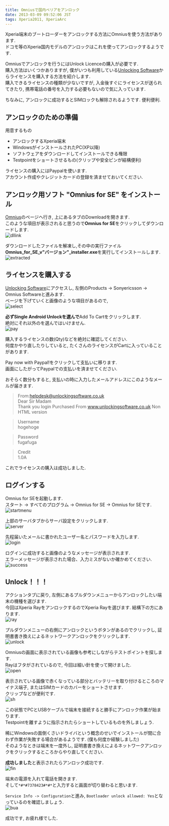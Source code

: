 ```yaml
---
title: Omniusで国内ペリアをアンロック
date: 2013-03-09 09:52:06 JST
tags: Xperia2011, XperiaArc
---
```


Xperia端末のブートローダーをアンロックする方法にOmniusを使う方法があります.  
ドコモ等のXperia国内モデルのアンロックはこれを使ってアンロックするようです.

Omniusでアンロックを行うにはUnlock Licenceの購入が必要です.  
購入方法はいくつかありますが, 僕がいつも利用している[Unlocking Software](http://www.unlockingsoftware.co.uk/)からライセンスを購入する方法を紹介します.  
購入できるライセンスの種類が少ないですが, 入金後すぐにライセンスが送られてきたり, 携帯電話の番号を入力する必要もないので気に入っています.

ちなみに, アンロックに成功するとSIMロックも解除されるようです. 便利便利.

## アンロックのための準備

用意するもの

* アンロックするXperia端末
* WindowsがインストールされたPC(XP以降)
* ソフトウェアをダウンロードしてインストールできる権限
* Testpointをショートさせるもの(クリップや安全ピンが結構便利)

ライセンスの購入にはPaypalを使います.  
アカウント作成やクレジットカードの登録を済ませておいてください.

## アンロック用ソフト "Omnius for SE" をインストール

[Omnius](http://www.omnius-server.com/)のページヘ行き, 上にあるタブのDownloadを開きます.  
このような項目が表示されると思うので**Omnius for SE**をクリックしてダウンロードします.  
![dllink](https://lh5.googleusercontent.com/-TbTZolnRZlo/UTw6SnG-OII/AAAAAAAABl4/TsjNxz6VGQ0/s800/downlo.png)

ダウンロードしたファイルを解凍し,その中の実行ファイル**Omnius\_for\_SE\_v"バージョン"\_installer.exe**を実行してインストールします.  
![extracted](https://lh4.googleusercontent.com/-Kn8VEGVBEiM/UTw6GtlxPNI/AAAAAAAABlw/VgX5qxlAMyM/s800/install.png)

## ライセンスを購入する

[Unlocking Software](http://www.unlockingsoftware.co.uk/)にアクセスし, 左側のProducts -> Sonyericsson -> Omnius Softwareと進みます.  
ページを下げていくと画像のような項目があるので,  
![select](https://lh6.googleusercontent.com/-KKEorLw7LB4/UTxAUWKwYpI/AAAAAAAABmg/LRrzu3pOf2o/s800/addcart.png)

**必ずSingle Android Unlockを選んで**Add To Cartをクリックします.  
絶対にそれ以外のを選んではいけません.  
![pay](https://lh4.googleusercontent.com/-q8vdU2s2t0Y/UTxB1d6KuRI/AAAAAAAABms/kGabziyofFU/s800/buylic.png)

購入するライセンスの数(Qty)などを絶対に確認してください.  
何度かやり直したりしていると, たくさんのライセンスがCartに入っていることがあります.

Pay now with Paypal!をクリックして支払いに移ります.  
画面にしたがってPaypalでの支払いを済ませてください.

おそらく数分もすると, 支払いの時に入力したメールアドレスにこのようなメールが届きます.

> From:helpdesk@unlockingsoftware.co.uk  
> Dear Sir Madam  
> Thank you login Purchased From www.unlockingsoftware.co.uk Non HTML version

> Username  
> hogehoge

> Password  
> fugafuga

> Credit  
> 1.0A

これでライセンスの購入は成功しました.

## ログインする

Omnius for SEを起動します.  
スタート -> すべてのプログラム -> Omnius for SE -> Omnius for SEです.  
![startmenu](https://lh3.googleusercontent.com/-ba4hcjrv4aA/UTw6cNXOt1I/AAAAAAAABmA/wXZQfRsScmQ/s640/runom.png)

上部のサーバタブからサーバ設定をクリックします.  
![server](https://lh6.googleusercontent.com/-u1ZVxvuDdhg/UTxLmwxq_LI/AAAAAAAABnE/1ONefcPOc24/s800/omnlogin1.png)

先程届いたメールに書かれたユーザー名とパスワードを入力します.  
![login](https://lh4.googleusercontent.com/-Izsk2rWzvlM/UTxMgijJb2I/AAAAAAAABnY/oVDr086aaTc/s800/omnlogin2.png)

ログインに成功すると画像のようなメッセージが表示されます.  
エラーメッセージが表示された場合、入力ミスがないか確かめてください.  
![success](https://lh5.googleusercontent.com/-CoZhoOCD7o0/UTqOKKwWo4I/AAAAAAAABkE/B1RA2kk8Kto/s800/login.jpg)

## Unlock！！！

アクションタブに戻り, 左側にあるプルダウンメニューからアンロックしたい端末の機種を選びます.  
今回はXperia RayをアンロックするのでXperia Rayを選びます. 結構下の方にあります.  
![ray](https://lh4.googleusercontent.com/-GVNqjLYo638/UTqNxVH04YI/AAAAAAAABjs/RkSj7GL4FXo/s800/seldev.jpg)

プルダウンメニューの右側にアンロックというボタンがあるのでクリックし, 証明書書き換えによるネットワークアンロックをクリックします.  
![unlock](https://lh6.googleusercontent.com/-JVMoecK_qZs/UTqN9Qfek6I/AAAAAAAABj4/Dym2O_QMqlQ/s800/start.jpg)

Omniusの画面に表示されている画像も参考にしながらテストポイントを探します.  
Rayはフタがされているので, 今回は細い針を使って開けました.  
![open](https://lh4.googleusercontent.com/-pUQ7x7Zdu6U/UTqJ_YF4-QI/AAAAAAAADVs/HDQZrrg3FYs/s640/DSC07059.JPG)

表示されている画像で赤くなっている部分とバッテリーを取り付けるところのマイナス端子, またはSIMカードのカバーをショートさせます.  
クリップなどが便利です.  
![sh](https://lh5.googleusercontent.com/-pJDRUpj8dZE/UTqKDMJK5WI/AAAAAAAABgQ/Ob6di7q57S4/s640/DSC07060.JPG)

この状態でPCとUSBケーブルで端末を接続すると勝手にアンロック作業が始まります.  
Testpointを離すように指示されたらショートしているものを外しましょう.

稀にWindowsの面倒くさいドライバという概念のせいでインストールが間に合わず作業が失敗する場合があるようです. (僕も何度か経験しました)        
そのようなときは端末を一度外し, 証明書書き換えによるネットワークアンロックをクリックするところからやり直してください.

**成功しました**と表示されたらアンロック成功です.  
![fin](https://lh6.googleusercontent.com/-DVXLfzCtm1Y/UTxTTv6jVxI/AAAAAAAABn0/Txj5_fVVmyo/s640/raysucc.png)

端末の電源を入れて電話を開きます.  
そして`*#*#7378423#*#*`と入力すると画面が切り替わると思います.

`Service Info -> Configuration`と進み, `Bootloader unlock allowed: Yes`となっているのを確認しましょう.  
![bua](https://lh4.googleusercontent.com/-_q05SmLA-qY/UTqKcAppaNI/AAAAAAAABk0/TIIEAw17l9M/s640/DSC07063.JPG)

成功です, お疲れ様でした.

